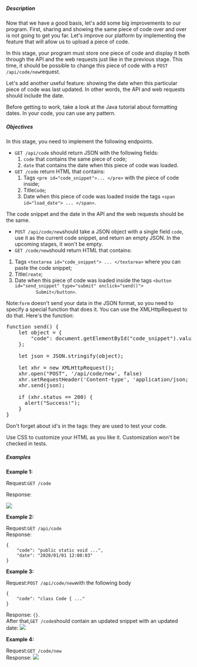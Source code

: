 <h5 id="description">Description</h5>

<p>Now that we have a good basis, let's add some big improvements to our program. 
First, sharing and showing the same piece of code over and over is not going to get you far. 
Let's improve our platform by implementing the feature that will allow us to upload a piece of code.</p>


<p>In this stage, your program must store one piece of code and display it both through the API and the web 
requests just like in the previous stage. This time, it should be possible to change this piece of code with a 
<code class="language-json">POST /api/code/new</code>request.</p>

<p>Let's add another useful feature: showing the date when this particular piece of code was last updated. 
In other words, the API and web requests should include the date.</p>

<p>Before getting to work, take a look at the Java tutorial about formatting dates. 
In your code, you can use any pattern.</p>


<h5 id="description">Objectives</h5>
<p>In this stage, you need to implement the following endpoints.</p>

<ul>
	<li>
        <code class="language-json">GET /api/code</code> should return JSON with the following fields:
        <ol>
            <li><code class="language-json">code</code> that contains the same piece of code;</li>
            <li><code class="language-json">date</code> that contains the date when this piece of code was loaded.</li>
        </ol>
    </li>
    <li> 
        <code class="language-json">GET /code</code> return HTML that contains: 
        <ol>
            <li>
                Tags <code class="language-json">&lt;pre id="code_snippet">... &lt;/pre></code> 
                with the piece of code inside; 
            </li>
            <li>Title<code class="language-json">Code</code>;</li>
            <li>
                Date when this piece of code was loaded inside the tags 
                <code class="language-json">&lt;span id="load_date"> ... &lt;/span></code>.
            </li>
        </ol>
    </li>
</ul>

<p>The code snippet and the date in the API and the web requests should be the same.</p>

<ul>
    <li>
        <code class="language-json">POST /api/code/new</code>should take a JSON object with a single field
        <code class="language-json">code</code>, use it as the 
        current code snippet, and return an empty JSON. In the upcoming stages, it won't be empty.
    </li>
    <li>
        <code class="language-json">GET /code/new</code>should return HTML that contains:
    </li>
</ul>
<ol>
    <li>
        Tags <code class="language-json">&lt;textarea id="code_snippet"> ... &lt;/textarea></code> 
        where you can paste the code snippet; 
    </li>
    <li>Title<code class="language-json">Create</code>;</li>
    <li>
        Date when this piece of code was loaded inside the tags 
        <code class="language-json">&lt;button id="send_snippet" type="submit" onclick="send()">
        Submit&lt;/button></code>.
    </li>
</ol>
<code class="language-json"></code>
<p>Note:<code class="language-json">form</code> doesn't send your data in the JSON format, so you need to specify a special function that does it. 
You can use the XMLHttpRequest to do that. Here's the function:</p>

<pre class="language-json">function send() {
    let object = {
        "code": document.getElementById("code_snippet").value
    };
    
    let json = JSON.stringify(object);
    
    let xhr = new XMLHttpRequest();
    xhr.open("POST", '/api/code/new', false)
    xhr.setRequestHeader('Content-type', 'application/json; charset=utf-8');
    xhr.send(json);
    
    if (xhr.status == 200) {
      alert("Success!");
    }
}</pre>

<p>Don't forget about id's in the tags: they are used to test your code.</p>
<p>Use CSS to customize your HTML as you like it. Customization won't be checked in tests.</p>

<h5 id="examples">Examples</h5>

<p><strong>Example 1:</strong></p>
<p>Request:<code class="language-json">GET /code</code><br>
<p>Response:</p>

<img src="https://ucarecdn.com/4bd5a473-6cfc-4dc5-95cc-349f0ad02950/">

<p><strong>Example 2: </strong></p>
<p>Request:<code class="language-json">GET /api/code</code><br>Response:</p>

<pre><code class="language-html">{
    "code": "public static void ...",
    "date": "2020/01/01 12:00:03"
}</code></pre>

<p><strong>Example 3: </strong></p>
<p>Request:<code class="language-json">POST /api/code/new</code>with the following body
<pre><code class="language-html">{
    "code": "class Code { ..."
}</code></pre>
Response: <code class="language-json">{}</code>.<br>
After that,<code class="language-json">GET /code</code>should contain an updated snippet with an updated date:

<img src="https://ucarecdn.com/0e471b2b-6aca-4226-9a9e-ae0b57e58ede/">

<p><strong>Example 4: </strong></p>
<p>Request:<code class="language-json">GET /code/new</code><br>
Response:
<img src="https://ucarecdn.com/406b6e37-9585-4746-856b-8b2af0a34140/">